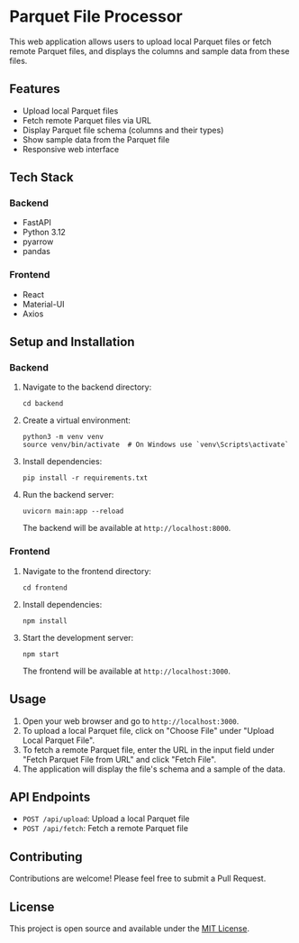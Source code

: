 # Parquet File Processor

This web application allows users to upload local Parquet files or fetch remote Parquet files, and displays the columns and sample data from these files.

## Features

- Upload local Parquet files
- Fetch remote Parquet files via URL
- Display Parquet file schema (columns and their types)
- Show sample data from the Parquet file
- Responsive web interface

## Tech Stack

### Backend
- FastAPI
- Python 3.12
- pyarrow
- pandas

### Frontend
- React
- Material-UI
- Axios

## Setup and Installation

### Backend

1. Navigate to the backend directory:
   ```
   cd backend
   ```

2. Create a virtual environment:
   ```
   python3 -m venv venv
   source venv/bin/activate  # On Windows use `venv\Scripts\activate`
   ```

3. Install dependencies:
   ```
   pip install -r requirements.txt
   ```

4. Run the backend server:
   ```
   uvicorn main:app --reload
   ```

   The backend will be available at `http://localhost:8000`.

### Frontend

1. Navigate to the frontend directory:
   ```
   cd frontend
   ```

2. Install dependencies:
   ```
   npm install
   ```

3. Start the development server:
   ```
   npm start
   ```

   The frontend will be available at `http://localhost:3000`.

## Usage

1. Open your web browser and go to `http://localhost:3000`.
2. To upload a local Parquet file, click on "Choose File" under "Upload Local Parquet File".
3. To fetch a remote Parquet file, enter the URL in the input field under "Fetch Parquet File from URL" and click "Fetch File".
4. The application will display the file's schema and a sample of the data.

## API Endpoints

- `POST /api/upload`: Upload a local Parquet file
- `POST /api/fetch`: Fetch a remote Parquet file

## Contributing

Contributions are welcome! Please feel free to submit a Pull Request.

## License

This project is open source and available under the [MIT License](LICENSE).
